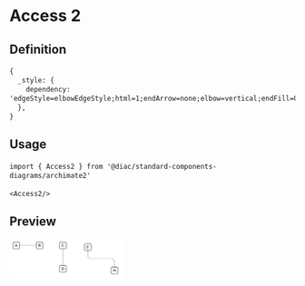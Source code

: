 # Access 2

## Definition

```
{
  _style: { 
    dependency: 'edgeStyle=elbowEdgeStyle;html=1;endArrow=none;elbow=vertical;endFill=0;dashed=1',
  },
}
```

## Usage

```
import { Access2 } from '@diac/standard-components-diagrams/archimate2'

<Access2/>
```

## Preview

<img src="./access-2.png" width="200"/>
